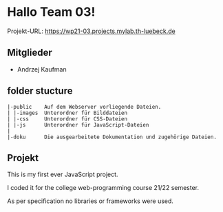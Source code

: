# Hallo Team 03!

Projekt-URL: https://wp21-03.projects.mylab.th-luebeck.de

## Mitglieder

- Andrzej Kaufman

## folder stucture

    |-public    Auf dem Webserver vorliegende Dateien.
    | |-images  Unterordner für Bilddateien
    | |-css     Unterordner für CSS-Dateien
    | |-js      Unterordner für JavaScript-Dateien
    |
    |-doku      Die ausgearbeitete Dokumentation und zugehörige Dateien.

## Projekt

This is my first ever JavaScript project.

I coded it for the college web-programming course 21/22 semester.

As per specification no libraries or frameworks were used.

